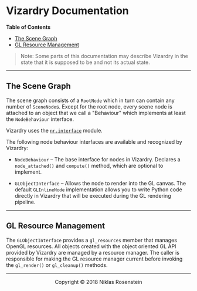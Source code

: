 # Vizardry Documentation

__Table of Contents__

* [The Scene Graph](#the-scene-graph)
* [GL Resource Management](#gl-resource-management)

> Note: Some parts of this documentation may describe Vizardry in the state
> that it is supposed to be and not its actual state.

---

## The Scene Graph

The scene graph consists of a `RootNode` which in turn can contain any number
of `SceneNode`s. Except for the root node, every scene node is attached to an
object that we call a "Behaviour" which implements at least the `NodeBehaviour`
interface.

Vizardry uses the [`nr.interface`][nr.interface] module.

The following node behaviour interfaces are available and recognized by
Vizardry:

* `NodeBehaviour` &ndash; The base interface for nodes in Vizardry. Declares
  a `node_attached()` and `compute()` method, which are optional to implement.

* `GLObjectInterface` &ndash; Allows the node to render into the GL canvas.
  The default `GLInlineNode` implementation allows you to write Python code
  directly in Vizardry that will be executed during the GL rendering pipeline.

---

## GL Resource Management

The `GLObjectInterface` provides a `gl_resources` member that manages OpenGL
resources. All objects created with the object oriented GL API provided by
Vizardry are managed by a resource manager. The caller is responsible for
making the GL resource manager current before invoking the `gl_render()` or
`gl_cleanup()` methods.

---

  [nr.interface]: https://github.com/NiklasRosenstein-Python/nr.interface

<p align="center">Copyright &copy; 2018 Niklas Rosenstein</p>
